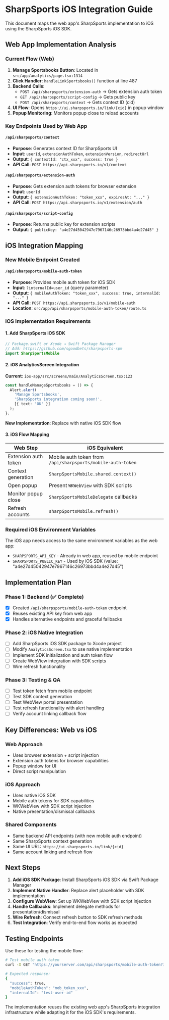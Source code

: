 # SharpSports iOS Integration Guide

This document maps the web app's SharpSports implementation to iOS using the SharpSports iOS SDK.

## Web App Implementation Analysis

### Current Flow (Web)
1. **Manage Sportsbooks Button**: Located in `src/app/analytics/page.tsx:1314`
2. **Click Handler**: `handleLinkSportsbooks()` function at line 487
3. **Backend Calls**:
   - `POST /api/sharpsports/extension-auth` → Gets extension auth token
   - `GET /api/sharpsports/script-config` → Gets public key
   - `POST /api/sharpsports/context` → Gets context ID (cid)
4. **UI Flow**: Opens `https://ui.sharpsports.io/link/{cid}` in popup window
5. **Popup Monitoring**: Monitors popup close to reload accounts

### Key Endpoints Used by Web App

#### `/api/sharpsports/context` 
- **Purpose**: Generates context ID for SharpSports UI
- **Input**: `userId`, `extensionAuthToken`, `extensionVersion`, `redirectUrl`
- **Output**: `{ contextId: "ctx_xxx", success: true }`
- **API Call**: `POST https://api.sharpsports.io/v1/context`

#### `/api/sharpsports/extension-auth`
- **Purpose**: Gets extension auth tokens for browser extension
- **Input**: `userId`
- **Output**: `{ extensionAuthToken: "token_xxx", expiresAt: "..." }`
- **API Call**: `POST https://api.sharpsports.io/v1/extension/auth`

#### `/api/sharpsports/script-config`
- **Purpose**: Returns public key for extension scripts
- **Output**: `{ publicKey: "a4e27d45042947e7967146c26973bbd4a4e27d45" }`

## iOS Integration Mapping

### New Mobile Endpoint Created

#### `/api/sharpsports/mobile-auth-token`
- **Purpose**: Provides mobile auth token for iOS SDK
- **Input**: `?internalId=user_id` (query parameter)
- **Output**: `{ mobileAuthToken: "token_xxx", success: true, internalId: "..." }`
- **API Call**: `POST https://api.sharpsports.io/v1/mobile-auth`
- **Location**: `src/app/api/sharpsports/mobile-auth-token/route.ts`

### iOS Implementation Requirements

#### 1. Add SharpSports iOS SDK
```swift
// Package.swift or Xcode → Swift Package Manager
// Add: https://github.com/sgoodbets/sharpsports-spm
import SharpSportsMobile
```

#### 2. iOS AnalyticsScreen Integration
**Current**: `ios-app/src/screens/main/AnalyticsScreen.tsx:123`
```typescript
const handleManageSportsbooks = () => {
  Alert.alert(
    'Manage Sportsbooks',
    'SharpSports integration coming soon!',
    [{ text: 'OK' }]
  );
};
```

**New Implementation**: Replace with native iOS SDK flow

#### 3. iOS Flow Mapping

| Web Step | iOS Equivalent |
|----------|----------------|
| Extension auth token | Mobile auth token from `/api/sharpsports/mobile-auth-token` |
| Context generation | `SharpSportsMobile.shared.context()` |
| Open popup | Present `WKWebView` with SDK scripts |
| Monitor popup close | `SharpSportsMobileDelegate` callbacks |
| Refresh accounts | `sharpSportsMobile.refresh()` |

### Required iOS Environment Variables

The iOS app needs access to the same environment variables as the web app:
- `SHARPSPORTS_API_KEY` - Already in web app, reused by mobile endpoint
- `SHARPSPORTS_PUBLIC_KEY` - Used by iOS SDK (value: "a4e27d45042947e7967146c26973bbd4a4e27d45")

## Implementation Plan

### Phase 1: Backend (✅ Complete)
- [x] Created `/api/sharpsports/mobile-auth-token` endpoint
- [x] Reuses existing API key from web app
- [x] Handles alternative endpoints and graceful fallbacks

### Phase 2: iOS Native Integration
- [ ] Add SharpSports iOS SDK package to Xcode project
- [ ] Modify `AnalyticsScreen.tsx` to use native implementation
- [ ] Implement SDK initialization and auth token flow
- [ ] Create WebView integration with SDK scripts
- [ ] Wire refresh functionality

### Phase 3: Testing & QA
- [ ] Test token fetch from mobile endpoint
- [ ] Test SDK context generation
- [ ] Test WebView portal presentation
- [ ] Test refresh functionality with alert handling
- [ ] Verify account linking callback flow

## Key Differences: Web vs iOS

### Web Approach
- Uses browser extension + script injection
- Extension auth tokens for browser capabilities
- Popup window for UI
- Direct script manipulation

### iOS Approach  
- Uses native iOS SDK
- Mobile auth tokens for SDK capabilities
- WKWebView with SDK script injection
- Native presentation/dismissal callbacks

### Shared Components
- Same backend API endpoints (with new mobile auth endpoint)
- Same SharpSports context generation
- Same UI URL: `https://ui.sharpsports.io/link/{cid}`
- Same account linking and refresh flow

## Next Steps

1. **Add iOS SDK Package**: Install SharpSports iOS SDK via Swift Package Manager
2. **Implement Native Handler**: Replace alert placeholder with SDK implementation
3. **Configure WebView**: Set up WKWebView with SDK script injection
4. **Handle Callbacks**: Implement delegate methods for presentation/dismissal
5. **Wire Refresh**: Connect refresh button to SDK refresh methods
6. **Test Integration**: Verify end-to-end flow works as expected

## Testing Endpoints

Use these for testing the mobile flow:

```bash
# Test mobile auth token
curl -X GET "https://yourserver.com/api/sharpsports/mobile-auth-token?internalId=test-user-id"

# Expected response:
{
  "success": true,
  "mobileAuthToken": "mob_token_xxx",
  "internalId": "test-user-id"
}
```

The implementation reuses the existing web app's SharpSports integration infrastructure while adapting it for the iOS SDK's requirements.